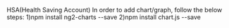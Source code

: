 HSA(Health Saving Account)
In order to add chart/graph, follow the below steps:
1)npm install ng2-charts --save
2)npm install chart.js --save
